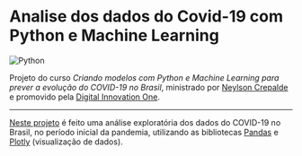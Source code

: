 # Analise dos dados do Covid-19 com Python e Machine Learning

![Python](https://img.icons8.com/dusk/2x/python.png)

Projeto do curso _Criando modelos com Python e Machine Learning para prever a evolução do COVID-19 no Brasil_, ministrado por [Neylson Crepalde](https://github.com/neylsoncrepalde) e promovido pela [Digital Innovation One](https://web.digitalinnovation.one/home).

---

[Neste projeto](https://github.com/jonathanAmancioSales/Analise_Covid19_ARIMA_Prophet_DIO/blob/main/Analise_Covid19_Brasil_DIO.ipynb) é feito uma análise exploratória dos dados do COVID-19 no Brasil, no período inicial da pandemia, utilizando as bibliotecas [Pandas](https://pandas.pydata.org/) e [Plotly](https://plotly.com/) (visualização de dados).
